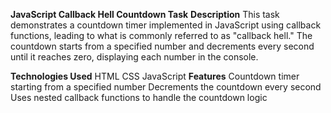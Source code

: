 **JavaScript Callback Hell Countdown Task**
**Description**
This task demonstrates a countdown timer implemented in JavaScript using callback functions, leading to what is commonly referred to as "callback hell." The countdown starts from a specified number and decrements every second until it reaches zero, displaying each number in the console.

**Technologies Used**
HTML
CSS
JavaScript
**Features**
Countdown timer starting from a specified number
Decrements the countdown every second
Uses nested callback functions to handle the countdown logic
